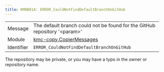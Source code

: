 ```yaml
---
title: KM0B01A: ERROR_CouldNotFindDefaultBranchOnGitHub
---
```


|            |           |
|------------|---------- |
| Message    | The default branch could not be found for the GitHub repository '&lt;param&gt;' |
| Module     | [kmc-copy.CopierMessages](kmc-copy.copiermessages) |
| Identifier | `ERROR_CouldNotFindDefaultBranchOnGitHub` |


The repository may be private, or you may have a typo in the owner or
repository name.

